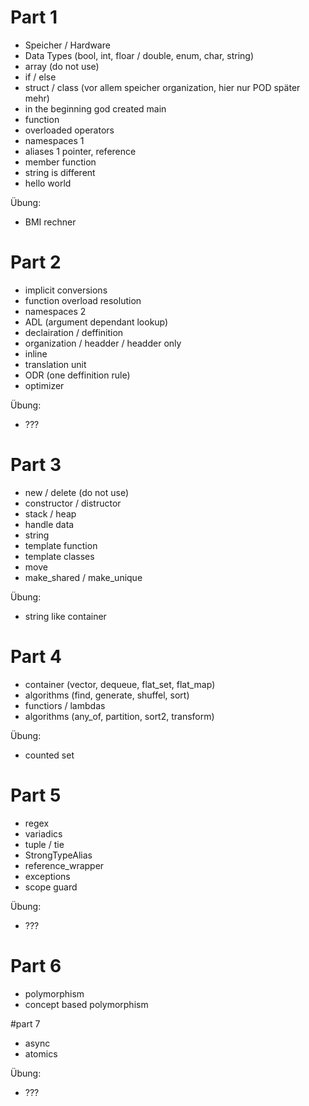 # Part 1
 - Speicher / Hardware
 - Data Types (bool, int, floar / double, enum, char, string)
 - array (do not use)
 - if / else
 - struct / class (vor allem speicher organization, hier nur POD später mehr)
 - in the beginning god created main
 - function
 - overloaded operators
 - namespaces 1
 - aliases 1 pointer, reference
 - member function
 - string is different
 - hello world

Übung:
 - BMI rechner
 
 # Part 2
 - implicit conversions
 - function overload resolution
 - namespaces 2
 - ADL (argument dependant lookup)
 - declairation / deffinition 
 - organization / headder / headder only
 - inline
 - translation unit
 - ODR (one deffinition rule)
 - optimizer

Übung:
 - ???
 
 # Part 3
 - new / delete (do not use)
 - constructor / distructor
 - stack / heap
 - handle data
 - string 
 - template function
 - template classes
 - move 
 - make_shared / make_unique

Übung:
 - string like container
 
 # Part 4
 - container (vector, dequeue, flat_set, flat_map)
 - algorithms (find, generate, shuffel, sort)
 - functiors / lambdas
 - algorithms (any_of, partition, sort2, transform) 

 Übung:
 - counted set 
 
 # Part 5
 - regex
 - variadics
 - tuple / tie
 - StrongTypeAlias
 - reference_wrapper
 - exceptions
 - scope guard

 Übung:
 - ???
 
 # Part 6 
 - polymorphism
 - concept based polymorphism
 
 #part 7 
 - async
 - atomics

 Übung:
 - ???
